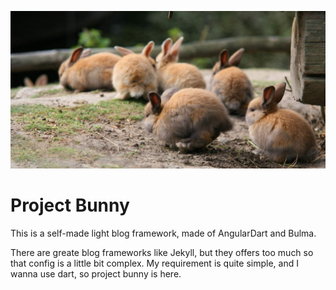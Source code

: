 ![banner](bunny.jpg)
# Project Bunny

This is a self-made light blog framework, made of AngularDart and Bulma.

There are greate blog frameworks like Jekyll, but they offers too much so that config is a little bit complex. My requirement is quite simple, and I wanna use dart, so project bunny is here.